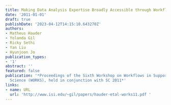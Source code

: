 ```yaml
---
title: Making Data Analysis Expertise Broadly Accessible through Workflows
date: '2011-01-01'
draft: true
publishDate: '2023-04-12T14:15:10.643270Z'
authors:
- Matheus Hauder
- Yolanda Gil
- Ricky Sethi
- Yan Liu
- Hyunjoon Jo
publication_types:
- '1'
abstract: ''
featured: false
publication: '*Proceedings of the Sixth Workshop on Workflows in Support of Large-Scale
  Science (WORKS), held in conjunction with SC 2011*'
links:
- name: URL
  url: 'http://www.isi.edu/~gil/papers/hauder-etal-works11.pdf '
---
```


